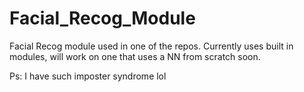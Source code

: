 # Facial_Recog_Module

Facial Recog module used in one of the repos. 
Currently uses built in modules, will work on one that uses a NN from scratch soon.


Ps: I have such imposter syndrome lol
